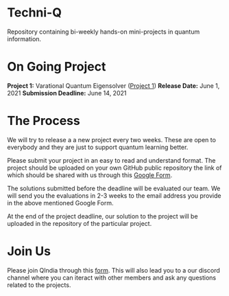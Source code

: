 # Techni-Q
Repository containing bi-weekly hands-on mini-projects in quantum information.

# On Going Project
**Project 1:** Varational Quantum Eigensolver ([Project 1]())
**Release Date:** June 1, 2021
**Submission Deadline:** June 14, 2021

# The Process
We will try to release a a new project every two weeks. These are open to everybody and they are just to support quantum learning better. 

Please submit your project in an easy to read and understand format. The project should be uploaded on your own GitHub public repository the link of which should be shared with us through this [Google Form](https://docs.google.com/forms/d/1cjKkpQT-djCXOgTIKq151ed3l5g5NE42h1dlwjlF1Ko/).

The solutions submitted before the deadline will be evaluated our team. We will send you the evaluations in 2-3 weeks to the email address you provide in the above mentioned Google Form.

At the end of the project deadline, our solution to the project will be uploaded in the repository of the particular project. 

# Join Us
Please join QIndia through this [form](https://forms.gle/UCdAN6PUhyFUfAMPA). This will also lead you to a our discord channel where you can iteract with other members and ask any questions related to the projects. 


